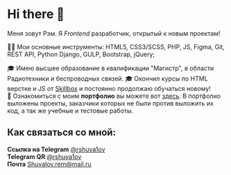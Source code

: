 # Hi there 👋
Меня зовут Рэм. Я *Frontend* разработчик, открытый к новым проектам!  

👩‍💻 Мои основные инструменты: HTML5, CSS3/SCSS, PHP, JS, Figma, Git, REST API, Python Django, GULP, Bootstrap, jQuery;  

🎓 Имею высшее образование в квалификации "Магистр", в области Радиотехники и беспроводных связей.
🎓 Окончил курсы по HTML верстке и JS от [Skillbox](https://skillbox.ru/) и постоянно продолжаю обучаться новому!  
👜 Ознакомиться с моим **портфолио** вы можете вот [здесь](https://github.com/rshuva1ov?tab=repositories). В портфолио выложены проекты, заказчики которых не были против выложить их код, а так же учебные и тестовые работы.

## Как связаться со мной:  
**Ссылка на Telegram** [@rshuva1ov](https://t.me/rshuva1ov/)  
**Telegram QR** [@rshuva1ov](https://user-images.githubusercontent.com/102639623/173983628-a42a5093-2bc4-4f37-9b08-9c9e82f47a4c.png)  
**Почта** Shuvalov.rem@mail.ru 
